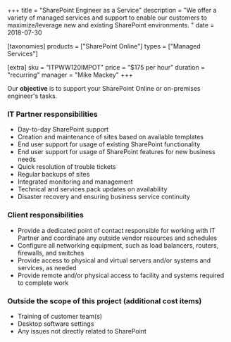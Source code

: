 +++
title = "SharePoint Engineer as a Service"
description = "We offer a variety of managed services and support to enable our customers to maximize/leverage new and existing SharePoint environments. "
date = 2018-07-30

[taxonomies]
products = ["SharePoint Online"]
types = ["Managed Services"]

[extra]
sku = "ITPWW120IMPOT"
price = "$175 per hour"
duration = "recurring"
manager = "Mike Mackey"
+++

Our **objective** is to support your SharePoint Online or on-premises
engineer's tasks.

### IT Partner responsibilities

-   Day-to-day SharePoint support
-   Creation and maintenance of sites based on available templates
-   End user support for usage of existing SharePoint functionality
-   End user support for usage of SharePoint features for new business
    needs
-   Quick resolution of trouble tickets
-   Regular backups of sites
-   Integrated monitoring and management
-   Technical and services pack updates on availability
-   Disaster recovery and ensuring business service continuity

### Client responsibilities

-   Provide a dedicated point of contact responsible for working with IT
    Partner and coordinate any outside vendor resources and schedules
-   Configure all networking equipment, such as load balancers, routers,
    firewalls, and switches
-   Provide access to physical and virtual servers and/or systems and
    services, as needed
-   Provide remote and/or physical access to
    facility and systems required to complete work

### Outside the scope of this project (additional cost items)

-   Training of customer team(s)
-   Desktop software settings
-   Any issues not directly related to SharePoint
